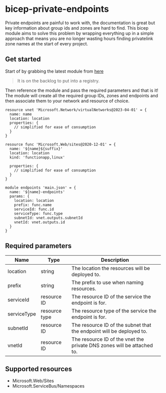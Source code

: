 # bicep-private-endpoints

Private endpoints are painful to work with, the documentation is great but key information about group ids and zones are hard to find. This bicep module aims to solve this problem by wrapping everything up in a simple approach that means you are no longer wasting hours finding privatelink zone names at the start of every project.


## Get started

Start of by grabbing the latest module from [here](https://github.com/JimPaine/bicep-private-endpoints/releases)

> It is on the backlog to put into a registry.

Then reference the module and pass the required parameters and that is it! The module will create all the required group IDs, zones and endpoints and then associate them to your network and resource of choice.

```bicep
resource vnet 'Microsoft.Network/virtualNetworks@2023-04-01' = {
  name: name
  location: location
  properties: {
    // simplified for ease of consumption
  }
}

resource func 'Microsoft.Web/sites@2020-12-01' = {
  name: '${name}${suffix}'
  location: location
  kind: 'functionapp,linux'

  properties: {
    // simplified for ease of consumption
  }
}

module endpoints 'main.json' = {
  name: '${name}-endpoints'
  params: {
    location: location
    prefix: func.name
    serviceId: func.id
    serviceType: func.type
    subnetId: vnet.outputs.subnetId
    vnetId: vnet.outputs.id
  }
}
```

## Required parameters

| Name        | Type          | Description                                                            |
| ----------- | ------------- | ---------------------------------------------------------------------- |
| location    | string        | The location the resources will be deployed to.                        |
| prefix      | string        | The prefix to use when naming resources.                               |
| serviceId   | resource ID   | The resource ID of the service the endpoint is for.                    |
| serviceType | resource type | The resource type of the service the endpoint is for.                  |
| subnetId    | resource ID   | The resource ID of the subnet that the endpoint will be deployed to.   |
| vnetId      | resource ID   | The resource ID of the vnet the private DNS zones will be attached to. |


## Supported resources

- Microsoft.Web/Sites
- Microsoft.ServiceBus/Namespaces

